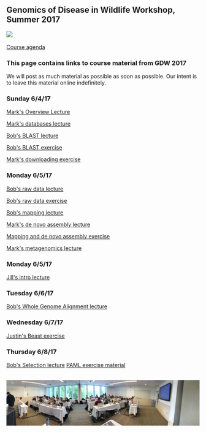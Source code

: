 ## Genomics of Disease in Wildlife Workshop, Summer 2017

<img src="http://gdwworkshop.colostate.edu/media/sites/131/2016/11/GDW.png">



[Course agenda](./GDW2017_Agenda.pdf)

### This page contains links to course material from GDW 2017

We will post as much material as possible as soon as possible.  Our intent is to leave this material online indefinitely.

### Sunday 6/4/17

[Mark's Overview Lecture](./lectures/Stenglein_introduction_to_genomics_and_sequencing_lecture.pdf)

[Mark's databases lecture](./lectures/Stenglein_databases_lecture.pdf)

[Bob's BLAST lecture](./lectures/Fitak_GWD2017_Blast.pdf)

[Bob's BLAST exercise](./exercises/Blast_exercise.md)

[Mark's downloading exercise](./exercises/download_exercise.md)

### Monday 6/5/17

[Bob's raw data lecture](./lectures/Fitak_GWD2017_NGS-QC.pdf)

[Bob's raw data exercise](./exercises/Raw_data_exercise.md)

[Bob's mapping lecture](./lectures/Fitak_GWD2017_Mapping.pdf)

[Mark's de novo assembly lecture](./lectures/Stenglein_de_novo_assembly_lecture.pdf)

[Mapping and de novo assembly exercise](./exercises/mapping_assembly_exercise.md)

[Mark's metagenomics lecture](./lectures/Stenglein_metagenomics_lecture.pdf)

### Monday 6/5/17
[Jill's intro lecture](./lectures/Pecon-Slattery_Introduction_GDW2017.pdf)

### Tuesday 6/6/17
[Bob's Whole Genome Alignment lecture](./lectures/Fitak_GWD2017_WGA.pdf)

### Wednesday 6/7/17
[Justin's Beast exercise](./exercises/GDW_Beast_Tutorial.pdf)

### Thursday 6/8/17
[Bob's Selection lecture](./lectures/Fitak_GWD2017_Selection.pdf)
[PAML exercise material](./exercises/PAML%20Exercise.zip)



<br><img src="./images/gdw_panorama.jpg">
